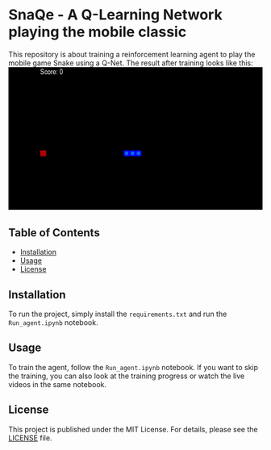 # SnaQe - A Q-Learning Network playing the mobile classic
This repository is about training a reinforcement learning agent to play the mobile game Snake using a Q-Net. The result after training looks like this:
!["Video"](./videos/Trained_Agent_Run.gif)

## Table of Contents

- [Installation](#installation)
- [Usage](#usage)
- [License](#license)

## Installation
To run the project, simply install the <code>requirements.txt</code> and run the <code>Run_agent.ipynb</code> notebook.

## Usage
To train the agent, follow the <code>Run_agent.ipynb</code> notebook. If you want to skip the training, you can also look at the training progress or watch the live videos in the same notebook.

## License
This project is published under the MIT License. For details, please see the [LICENSE](./LICENSE) file.
